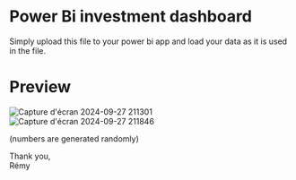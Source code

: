 # Power Bi investment dashboard

Simply upload this file to your power bi app and load your data as it is used in the file.

# Preview

![Capture d'écran 2024-09-27 211301](https://github.com/user-attachments/assets/b4f545e6-17be-49a0-9044-6708438515f7)
![Capture d'écran 2024-09-27 211846](https://github.com/user-attachments/assets/08bd0809-ae5b-4a2d-9d6c-f43512eadd29)

(numbers are generated randomly)

Thank you,<br>
Rémy
